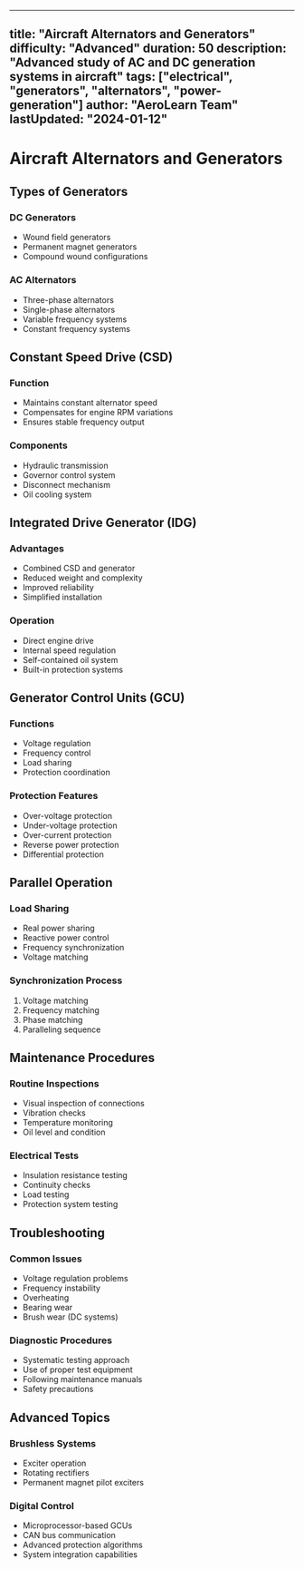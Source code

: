 
---
title: "Aircraft Alternators and Generators"
difficulty: "Advanced"
duration: 50
description: "Advanced study of AC and DC generation systems in aircraft"
tags: ["electrical", "generators", "alternators", "power-generation"]
author: "AeroLearn Team"
lastUpdated: "2024-01-12"
---

# Aircraft Alternators and Generators

## Types of Generators

### DC Generators
- Wound field generators
- Permanent magnet generators
- Compound wound configurations

### AC Alternators
- Three-phase alternators
- Single-phase alternators
- Variable frequency systems
- Constant frequency systems

## Constant Speed Drive (CSD)

### Function
- Maintains constant alternator speed
- Compensates for engine RPM variations
- Ensures stable frequency output

### Components
- Hydraulic transmission
- Governor control system
- Disconnect mechanism
- Oil cooling system

## Integrated Drive Generator (IDG)

### Advantages
- Combined CSD and generator
- Reduced weight and complexity
- Improved reliability
- Simplified installation

### Operation
- Direct engine drive
- Internal speed regulation
- Self-contained oil system
- Built-in protection systems

## Generator Control Units (GCU)

### Functions
- Voltage regulation
- Frequency control
- Load sharing
- Protection coordination

### Protection Features
- Over-voltage protection
- Under-voltage protection
- Over-current protection
- Reverse power protection
- Differential protection

## Parallel Operation

### Load Sharing
- Real power sharing
- Reactive power control
- Frequency synchronization
- Voltage matching

### Synchronization Process
1. Voltage matching
2. Frequency matching
3. Phase matching
4. Paralleling sequence

## Maintenance Procedures

### Routine Inspections
- Visual inspection of connections
- Vibration checks
- Temperature monitoring
- Oil level and condition

### Electrical Tests
- Insulation resistance testing
- Continuity checks
- Load testing
- Protection system testing

## Troubleshooting

### Common Issues
- Voltage regulation problems
- Frequency instability
- Overheating
- Bearing wear
- Brush wear (DC systems)

### Diagnostic Procedures
- Systematic testing approach
- Use of proper test equipment
- Following maintenance manuals
- Safety precautions

## Advanced Topics

### Brushless Systems
- Exciter operation
- Rotating rectifiers
- Permanent magnet pilot exciters

### Digital Control
- Microprocessor-based GCUs
- CAN bus communication
- Advanced protection algorithms
- System integration capabilities
